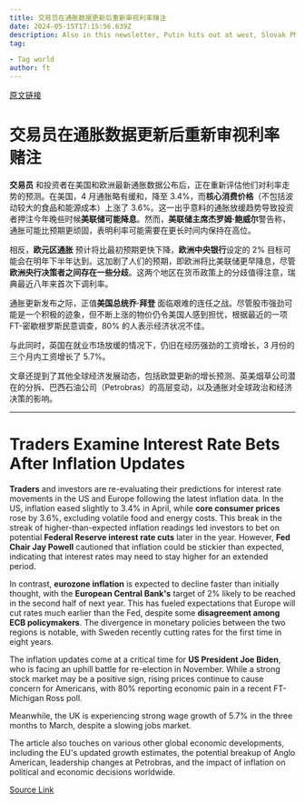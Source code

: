 ```yaml
---
title: 交易员在通胀数据更新后重新审视利率赌注
date: 2024-05-15T17:15:56.639Z
description: Also in this newsletter, Putin hits out at west, Slovak PM shot, measuring productivity in the office
tag: 

- Tag world
author: ft
---
```


[原文链接](https://ft.com/content/d8674b75-c439-4b0d-a9d1-b86528126263)

# **交易员**在通胀数据更新后重新审视利率赌注

**交易员** 和投资者在美国和欧洲最新通胀数据公布后，正在重新评估他们对利率走势的预测。在美国，4 月通胀略有缓和，降至 3.4%，而**核心消费价格**（不包括波动较大的食品和能源成本）上涨了 3.6%。这一出乎意料的通胀放缓趋势导致投资者押注今年晚些时候**美联储可能降息**。然而，**美联储主席杰罗姆·鲍威尔**警告称，通胀可能比预期更顽固，表明利率可能需要在更长时间内保持在高位。

相反，**欧元区通胀** 预计将比最初预期更快下降，**欧洲中央银行**设定的 2% 目标可能会在明年下半年达到。这加剧了人们的预期，即欧洲将比美联储更早降息，尽管**欧洲央行决策者之间存在一些分歧**。这两个地区在货币政策上的分歧值得注意，瑞典最近八年来首次下调利率。

通胀更新发布之际，正值**美国总统乔·拜登** 面临艰难的连任之战。尽管股市强劲可能是一个积极的迹象，但不断上涨的物价仍令美国人感到担忧，根据最近的一项 FT-密歇根罗斯民意调查，80% 的人表示经济状况不佳。

与此同时，英国在就业市场放缓的情况下，仍旧在经历强劲的工资增长，3 月份的三个月内工资增长了 5.7%。

文章还提到了其他全球经济发展动态，包括欧盟更新的增长预测、英美烟草公司潜在的分拆、巴西石油公司（Petrobras）的高层变动，以及通胀对全球政治和经济决策的影响。

---

# Traders Examine Interest Rate Bets After Inflation Updates

**Traders** and investors are re-evaluating their predictions for interest rate movements in the US and Europe following the latest inflation data. In the US, inflation eased slightly to 3.4% in April, while **core consumer prices** rose by 3.6%, excluding volatile food and energy costs. This break in the streak of higher-than-expected inflation readings led investors to bet on potential **Federal Reserve interest rate cuts** later in the year. However, **Fed Chair Jay Powell** cautioned that inflation could be stickier than expected, indicating that interest rates may need to stay higher for an extended period. 

In contrast, **eurozone inflation** is expected to decline faster than initially thought, with the **European Central Bank's** target of 2% likely to be reached in the second half of next year. This has fueled expectations that Europe will cut rates much earlier than the Fed, despite some **disagreement among ECB policymakers**. The divergence in monetary policies between the two regions is notable, with Sweden recently cutting rates for the first time in eight years. 

The inflation updates come at a critical time for **US President Joe Biden**, who is facing an uphill battle for re-election in November. While a strong stock market may be a positive sign, rising prices continue to cause concern for Americans, with 80% reporting economic pain in a recent FT-Michigan Ross poll. 

Meanwhile, the UK is experiencing strong wage growth of 5.7% in the three months to March, despite a slowing jobs market. 

The article also touches on various other global economic developments, including the EU's updated growth estimates, the potential breakup of Anglo American, leadership changes at Petrobras, and the impact of inflation on political and economic decisions worldwide.

[Source Link](https://ft.com/content/d8674b75-c439-4b0d-a9d1-b86528126263)

